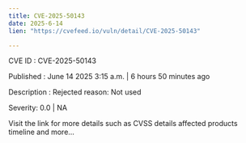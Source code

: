```yaml
---
title: CVE-2025-50143
date: 2025-6-14
lien: "https://cvefeed.io/vuln/detail/CVE-2025-50143"

---
```


CVE ID : CVE-2025-50143

Published :  June 14
2025
3:15 a.m. | 6 hours
50 minutes ago

Description : Rejected reason: Not used

Severity: 0.0 | NA

Visit the link for more details
such as CVSS details
affected products
timeline
and more...

